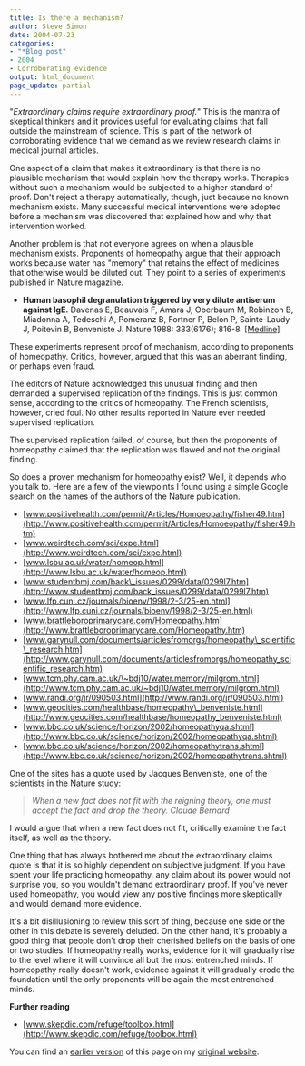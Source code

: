 ```yaml
---
title: Is there a mechanism?
author: Steve Simon
date: 2004-07-23
categories:
- "*Blog post"
- 2004
- Corroborating evidence
output: html_document
page_update: partial
---
```

"*Extraordinary claims require extraordinary proof.*" This is the
mantra of skeptical thinkers and it provides useful for evaluating
claims that fall outside the mainstream of science. This is part of the
network of corroborating evidence that we demand as we review research
claims in medical journal articles.

One aspect of a claim that makes it extraordinary is that there is no
plausible mechanism that would explain how the therapy works. Therapies
without such a mechanism would be subjected to a higher standard of
proof. Don't reject a therapy automatically, though, just because no
known mechanism exists. Many successful medical interventions were
adopted before a mechanism was discovered that explained how and why
that intervention worked.

Another problem is that not everyone agrees on when a plausible
mechanism exists. Proponents of homeopathy argue that their approach
works because water has "memory" that retains the effect of medicines
that otherwise would be diluted out. They point to a series of
experiments published in Nature magazine.

-   **Human basophil degranulation triggered by very dilute antiserum
    against IgE.** Davenas E, Beauvais F, Amara J, Oberbaum M, Robinzon
    B, Miadonna A, Tedeschi A, Pomeranz B, Fortner P, Belon P,
    Sainte-Laudy J, Poitevin B, Benveniste J. Nature 1988: 333(6176);
    816-8.
    [\[Medline\]](http://www.ncbi.nlm.nih.gov/entrez/query.fcgi?cmd=Retrieve&db=PubMed&list_uids=2455231&dopt=Abstract)

These experiments represent proof of mechanism, according to proponents
of homeopathy. Critics, however, argued that this was an aberrant
finding, or perhaps even fraud.

The editors of Nature acknowledged this unusual finding and then
demanded a supervised replication of the findings. This is just common
sense, according to the critics of homeopathy. The French scientists,
however, cried foul. No other results reported in Nature ever needed
supervised replication.

The supervised replication failed, of course, but then the proponents of
homeopathy claimed that the replication was flawed and not the original
finding.

So does a proven mechanism for homeopathy exist? Well, it depends who
you talk to. Here are a few of the viewpoints I found using a simple
Google search on the names of the authors of the Nature publication.

-   [www.positivehealth.com/permit/Articles/Homoeopathy/fisher49.htm](http://www.positivehealth.com/permit/Articles/Homoeopathy/fisher49.htm)
-   [www.weirdtech.com/sci/expe.html](http://www.weirdtech.com/sci/expe.html)
-   [www.lsbu.ac.uk/water/homeop.html](http://www.lsbu.ac.uk/water/homeop.html)
-   [www.studentbmj.com/back\_issues/0299/data/0299l7.htm](http://www.studentbmj.com/back_issues/0299/data/0299l7.htm)
-   [www.lfp.cuni.cz/journals/bioenv/1998/2-3/25-en.html](http://www.lfp.cuni.cz/journals/bioenv/1998/2-3/25-en.html)
-   [www.brattleboroprimarycare.com/Homeopathy.htm](http://www.brattleboroprimarycare.com/Homeopathy.htm)
-   [www.garynull.com/documents/articlesfromorgs/homeopathy\_scientific\_research.htm](http://www.garynull.com/documents/articlesfromorgs/homeopathy_scientific_research.htm)
-   [www.tcm.phy.cam.ac.uk/\~bdj10/water.memory/milgrom.html](http://www.tcm.phy.cam.ac.uk/~bdj10/water.memory/milgrom.html)
-   [www.randi.org/jr/090503.html](http://www.randi.org/jr/090503.html)
-   [www.geocities.com/healthbase/homeopathy\_benveniste.html](http://www.geocities.com/healthbase/homeopathy_benveniste.html)
-   [www.bbc.co.uk/science/horizon/2002/homeopathyqa.shtml](http://www.bbc.co.uk/science/horizon/2002/homeopathyqa.shtml)
-   [www.bbc.co.uk/science/horizon/2002/homeopathytrans.shtml](http://www.bbc.co.uk/science/horizon/2002/homeopathytrans.shtml)

One of the sites has a quote used by Jacques Benveniste, one of the
scientists in the Nature study:

> *When a new fact does not fit with the reigning theory, one must
> accept the fact and drop the theory. Claude Bernard*

I would argue that when a new fact does not fit, critically examine the
fact itself, as well as the theory.

One thing that has always bothered me about the extraordinary claims
quote is that it is so highly dependent on subjective judgment. If you
have spent your life practicing homeopathy, any claim about its power
would not surprise you, so you wouldn't demand extraordinary proof. If
you've never used homeopathy, you would view any positive findings more
skeptically and would demand more evidence.

It's a bit disillusioning to review this sort of thing, because one
side or the other in this debate is severely deluded. On the other hand,
it's probably a good thing that people don't drop their cherished
beliefs on the basis of one or two studies. If homeopathy really works,
evidence for it will gradually rise to the level where it will convince
all but the most entrenched minds. If homeopathy really doesn't work,
evidence against it will gradually erode the foundation until the only
proponents will be again the most entrenched minds.

**Further reading**

-   [www.skepdic.com/refuge/toolbox.html](http://www.skepdic.com/refuge/toolbox.html)

You can find an [earlier version](http://www.pmean.com/04/mechanism.html) of this page on my [original website](http://www.pmean.com/original_site.html).
